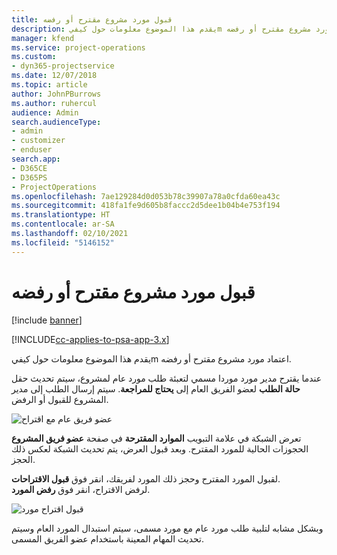 ```yaml
---
title: قبول مورد مشروع مقترح أو رفضه
description: يقدم هذا الموضوع معلومات حول كيفيm اعتماد مورد مشروع مقترح أو رفضه.
manager: kfend
ms.service: project-operations
ms.custom:
- dyn365-projectservice
ms.date: 12/07/2018
ms.topic: article
author: JohnPBurrows
ms.author: ruhercul
audience: Admin
search.audienceType:
- admin
- customizer
- enduser
search.app:
- D365CE
- D365PS
- ProjectOperations
ms.openlocfilehash: 7ae129284d0d053b78c39907a78a0cfda60ea43c
ms.sourcegitcommit: 418fa1fe9d605b8faccc2d5dee1b04b4e753f194
ms.translationtype: HT
ms.contentlocale: ar-SA
ms.lasthandoff: 02/10/2021
ms.locfileid: "5146152"
---
```

# <a name="accept-or-reject-a-proposed-project-resource"></a>قبول مورد مشروع مقترح أو رفضه

[!include [banner](../includes/psa-now-project-operations.md)]

[!INCLUDE[cc-applies-to-psa-app-3.x](../includes/cc-applies-to-psa-app-3x.md)]

يقدم هذا الموضوع معلومات حول كيفيm اعتماد مورد مشروع مقترح أو رفضه.

عندما يقترح مدير مورد موردا مسمي لتعبئة طلب مورد عام لمشروع، سيتم تحديث حقل **حالة الطلب** لعضو الفريق العام إلى **يحتاج للمراجعة**. سيتم إرسال الطلب إلى مدير المشروع للقبول أو الرفض.

![عضو فريق عام مع اقتراح](media/RM-how-to-19.png)

تعرض الشبكة في علامة التبويب **الموارد المقترحة** في صفحة **عضو فريق المشروع** الحجوزات الحالية للمورد المقترح. وبعد قبول العرض، يتم تحديث الشبكة لعكس ذلك الحجز. 

لقبول المورد المقترح وحجز ذلك المورد لفريقك، انقر فوق **قبول الاقتراحات**.  
لرفض الاقتراح، انقر فوق **رفض المورد**.

![قبول اقتراح مورد](media/RM-how-to-20.png) 

وبشكل مشابه لتلبية طلب مورد عام مع مورد مسمى، سيتم استبدال المورد العام وسيتم تحديث المهام المعينة باستخدام عضو الفريق المسمى.
